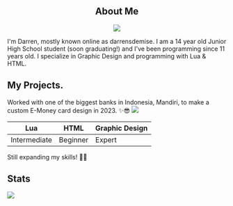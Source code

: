 <div align="center">
  
  ## About Me
  <a href="https://www.youtube.com/watch?v=dQw4w9WgXcQ" />
    <img src="https://svg-banners.vercel.app/api?type=origin&text1=darrensdemise&text2=💖%22Hearts!%22&width=800&height=200" />
  </a>
</div>
<div align="left">
  
  I'm Darren, mostly known online as darrensdemise. I am a 14 year old Junior High School student (soon graduating!) and I've been programming since 11 years old.
  I specialize in Graphic Design and programming with Lua & HTML.

  ## My Projects.

  Worked with one of the biggest banks in Indonesia, Mandiri, to make a custom E-Money card design in 2023. ✨😎
  <img src="https://pbs.twimg.com/media/GLMqBbIagAAzvef?format=jpg&name=large">

  
  |Lua|HTML|Graphic Design|
  |--|--|--|
  |Intermediate|Beginner|Expert|

  Still expanding my skills! 🙋‍♂

  ## Stats
  <img src="https://metrics.lecoq.io/darrensdemise?template=classic&base.community=0&base.repositories=0&base.metadata=0&achievements=1&achievements.threshold=C&achievements.secrets=true&achievements.limit=0&config.timezone=Asia%2FJakarta" />
</div>

